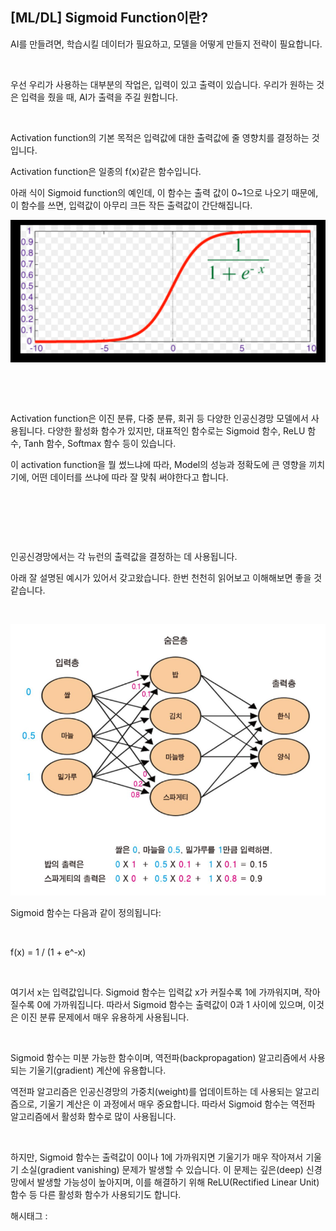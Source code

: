 ## [ML/DL] Sigmoid Function이란?

AI를 만들려면, 학습시킬 데이터가 필요하고, 모델을 어떻게 만들지 전략이 필요합니다.

​

우선 우리가 사용하는 대부분의 작업은, 입력이 있고 출력이 있습니다. 우리가 원하는 것은 입력을 줬을 때, AI가 출력을 주길 원합니다.

​

Activation function의 기본 목적은 입력값에 대한 출력값에 줄 영향치를 결정하는 것입니다.

Activation function은 일종의 f(x)같은 함수입니다.

아래 식이 Sigmoid function의 예인데, 이 함수는 출력 값이 0~1으로 나오기 때문에, 이 함수를 쓰면, 입력값이 아무리 크든 작든 출력값이 간단해집니다.

![0](./asset/0.png)

​

​

Activation function은 이진 분류, 다중 분류, 회귀 등 다양한 인공신경망 모델에서 사용됩니다. 다양한 활성화 함수가 있지만, 대표적인 함수로는 Sigmoid 함수, ReLU 함수, Tanh 함수, Softmax 함수 등이 있습니다.

이 activation function을 뭘 썼느냐에 따라, Model의 성능과 정확도에 큰 영향을 끼치기에, 어떤 데이터를 쓰냐에 따라 잘 맞춰 써야한다고 합니다.

​

​

​

인공신경망에서는 각 뉴런의 출력값을 결정하는 데 사용됩니다.

아래 잘 설명된 예시가 있어서 갖고왔습니다. 한번 천천히 읽어보고 이해해보면 좋을 것 같습니다.

​

![1](./asset/1.png)

Sigmoid 함수는 다음과 같이 정의됩니다:

​

f(x) = 1 / (1 + e^-x)

​

여기서 x는 입력값입니다. Sigmoid 함수는 입력값 x가 커질수록 1에 가까워지며, 작아질수록 0에 가까워집니다. 따라서 Sigmoid 함수는 출력값이 0과 1 사이에 있으며, 이것은 이진 분류 문제에서 매우 유용하게 사용됩니다.

​

Sigmoid 함수는 미분 가능한 함수이며, 역전파(backpropagation) 알고리즘에서 사용되는 기울기(gradient) 계산에 유용합니다.

역전파 알고리즘은 인공신경망의 가중치(weight)를 업데이트하는 데 사용되는 알고리즘으로, 기울기 계산은 이 과정에서 매우 중요합니다. 따라서 Sigmoid 함수는 역전파 알고리즘에서 활성화 함수로 많이 사용됩니다.

​

하지만, Sigmoid 함수는 출력값이 0이나 1에 가까워지면 기울기가 매우 작아져서 기울기 소실(gradient vanishing) 문제가 발생할 수 있습니다. 이 문제는 깊은(deep) 신경망에서 발생할 가능성이 높아지며, 이를 해결하기 위해 ReLU(Rectified Linear Unit) 함수 등 다른 활성화 함수가 사용되기도 합니다.

 해시태그 : 
